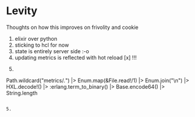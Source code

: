 # Levity

Thoughts on how this improves on frivolity and cookie


1. elixir over python
2. sticking to hcl for now
3. state is entirely server side :-o
4. updating metrics is reflected with hot reload [x] !!!
4. ```
  Path.wildcard("metrics/*.*")
  |> Enum.map(&File.read!/1)
  |> Enum.join("\n")
  |> HXL.decode!()
  |> :erlang.term_to_binary()
  |> Base.encode64()
  |> String.length
  ```

5. 